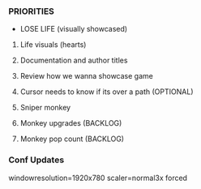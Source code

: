 ### PRIORITIES
- LOSE LIFE (visually showcased)
1. Life visuals (hearts)

2. Documentation and author titles 
3. Review how we wanna showcase game

2. Cursor needs to know if its over a path (OPTIONAL)
7. Sniper monkey

5. Monkey upgrades (BACKLOG)
6. Monkey pop count (BACKLOG)


### Conf Updates
windowresolution=1920x780
scaler=normal3x forced           
